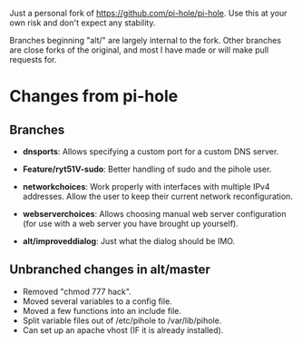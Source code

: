 Just a personal fork of https://github.com/pi-hole/pi-hole.  Use this at your own risk and don't expect any stability.

Branches beginning "alt/" are largely internal to the fork.  Other branches are close forks of the original, and most I have made or will make pull requests for.

# Changes from pi-hole

## Branches

- **dnsports**: Allows specifying a custom port for a custom DNS server.
- **Feature/ryt51V-sudo**: Better handling of sudo and the pihole user.
- **networkchoices**: Work properly with interfaces with multiple IPv4 addresses.  Allow the user to keep their current network reconfiguration.
- **webserverchoices**: Allows choosing manual web server configuration (for use with a web server you have brought up yourself).

- **alt/improveddialog**: Just what the dialog should be IMO.

## Unbranched changes in alt/master

- Removed "chmod 777 hack".
- Moved several variables to a config file.
- Moved a few functions into an include file.
- Split variable files out of /etc/pihole to /var/lib/pihole.
- Can set up an apache vhost (IF it is already installed).
